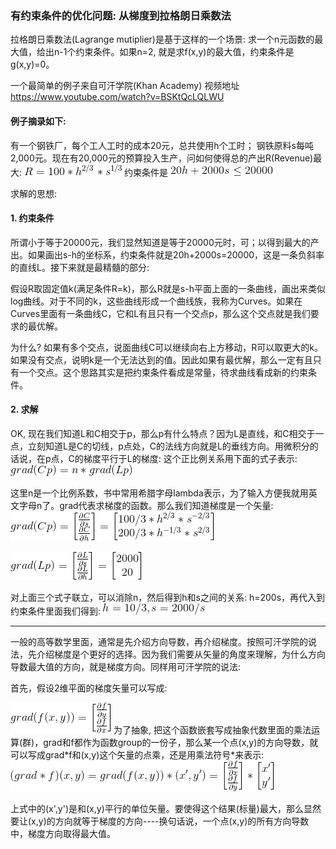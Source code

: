 ### 有约束条件的优化问题: 从梯度到拉格朗日乘数法

拉格朗日乘数法(Lagrange mutiplier)是基于这样的一个场景: 求一个n元函数的最大值，给出n-1个约束条件。如果n=2, 就是求f(x,y)的最大值，约束条件是g(x,y)=0。

一个最简单的例子来自可汗学院(Khan Academy) 视频地址 https://www.youtube.com/watch?v=BSKtQcLQLWU 

#### 例子摘录如下:

有一个钢铁厂，每个工人工时的成本20元，总共使用h个工时； 钢铁原料s每吨2,000元。现在有20,000元的预算投入生产，问如何使得总的产出R(Revenue)最大:
<img src="img/multiplier01.gif">
约束条件是
<img src="img/multiplier02.gif">

求解的思想:

#### 1. 约束条件
所谓小于等于20000元，我们显然知道是等于20000元时，可；以得到最大的产出。如果画出s-h的坐标系，约束条件就是20h+2000s=20000，这是一条负斜率的直线L。接下来就是最精髓的部分:

假设R取固定值k(满足条件R=k)，那么R就是s-h平面上面的一条曲线，画出来类似log曲线。对于不同的k，这些曲线形成一个曲线族，我称为Curves。如果在Curves里面有一条曲线C，它和L有且只有一个交点p，那么这个交点就是我们要求的最优解。

为什么? 如果有多个交点，说面曲线C可以继续向右上方移动，R可以取更大的k。如果没有交点，说明k是一个无法达到的值。因此如果有最优解，那么一定有且只有一个交点。这个思路其实是把约束条件看成是常量，待求曲线看成新的约束条件。

#### 2. 求解
OK, 现在我们知道L和C相交于p，那么p有什么特点？因为L是直线，和C相交于一点，立刻知道L是C的切线，p点处，C的法线方向就是L的垂线方向。用微积分的话说，在p点，C的梯度平行于L的梯度: 这个正比例关系用下面的式子表示:
<img src="img/multiplier03.gif">

这里n是一个比例系数，书中常用希腊字母lambda表示，为了输入方便我就用英文字母n了。grad代表求梯度的函数。那么我们知道梯度是一个矢量:
<img src="img/multiplier04.gif">

<img src="img/multiplier05.gif">

对上面三个式子联立，可以消除n，然后得到h和s之间的关系: h=200s，再代入到约束条件里面我们得到:
<img src="img/multiplier06.gif">

------------------

一般的高等数学里面，通常是先介绍方向导数，再介绍梯度。按照可汗学院的说法，先介绍梯度是个更好的选择。因为我们需要从矢量的角度来理解，为什么方向导数最大值的方向，就是梯度方向。同样用可汗学院的说法:

首先，假设2维平面的梯度矢量可以写成:

<img src="img/multiplier07.gif">
为了抽象, 把这个函数嵌套写成抽象代数里面的乘法运算(群)，grad和f都作为函数group的一份子，那么某一个点(x,y)的方向导数，就可以写成grad*f和(x,y)这个矢量的点乘，还是用乘法符号*来表示:

<img src="img/multiplier08.gif">

上式中的(x',y')是和(x,y)平行的单位矢量。要使得这个结果(标量)最大，那么显然要让(x,y)的方向就等于梯度的方向----换句话说，一个点(x,y)的所有方向导数中，梯度方向取得最大值。